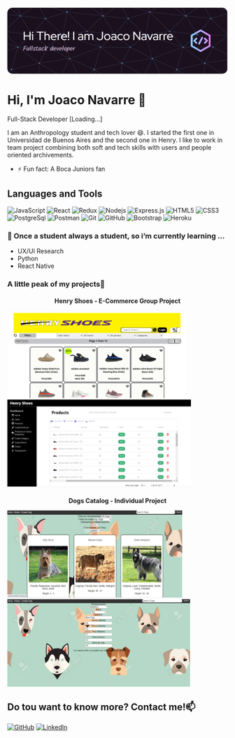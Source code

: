 ![Header](./github-header-image.png)

# Hi, I'm Joaco Navarre 👋

Full-Stack Developer [Loading...]

I am an Anthropology student and tech lover 😄. I started the first one in Universidad de Buenos Aires and the second one in Henry.
I like to work in team project combining both soft and tech skills with users and people oriented archivements.

- ⚡ Fun fact: A Boca Juniors fan


## Languages and Tools
![JavaScript](https://img.shields.io/badge/-JavaScript-black?style=flat-square&logo=javascript)
![React](https://img.shields.io/badge/-React-black?style=flat-square&logo=react)
![Redux](https://img.shields.io/badge/-Redux-black?style=flat-square&logo=Redux)
![Nodejs](https://img.shields.io/badge/-Nodejs-black?style=flat-square&logo=Node.js)
![Express.js](https://img.shields.io/badge/-Express-black?style=flat-square&logo=expressjs)
![HTML5](https://img.shields.io/badge/-HTML5-black?style=flat-square&logo=html5&logoColor=white)
![CSS3](https://img.shields.io/badge/-CSS3-black?style=flat-square&logo=css3)
![PostgreSql](https://img.shields.io/badge/-PostgreSql-black?style=flat-square&logo=postgresql)
![Postman](https://img.shields.io/badge/-Postman-black?style=flat-square&logo=postman)
![Git](https://img.shields.io/badge/-Git-black?style=flat-square&logo=git)
![GitHub](https://img.shields.io/badge/-GitHub-black?style=flat-square&logo=github)
![Bootstrap](https://img.shields.io/badge/-Bootstrap-black?style=flat-square&logo=bootstrap)
![Heroku](https://img.shields.io/badge/-Heroku-black?style=flat-square&logo=heroku)

### 🌱 Once a student always a student, so i’m currently learning ...
- UX/UI Research
- Python
- React Native

### A little peak of my projects🔭

<h4 align="center">Henry Shoes - E-Commerce Group Project</>
<br/>
<p align="left">
<a href="https://github.com/fedesiri/HenryShoesPF"><img height="200" src="https://github.com/JoacoNavarre/JoacoNavarre/blob/main/Captura%20de%20pantalla%202022-06-07%20132930.png"><img height="200" src="https://github.com/JoacoNavarre/JoacoNavarre/blob/main/Captura%20de%20pantalla%202022-06-07%20132643.png">
</a>
</p>

<h4 align="center">Dogs Catalog - Individual Project</>
<br/>
<p align="left">
<a href="https://github.com/JoacoNavarre/PI-Dogs-Navarre"><img height="200" width="400"src="https://github.com/JoacoNavarre/JoacoNavarre/blob/main/Captura%20de%20pantalla%202022-06-07%20124349.png"><img height="200" src="https://github.com/JoacoNavarre/JoacoNavarre/blob/main/Captura%20de%20pantalla%202022-06-07%20124530.png">
</a>
</p>

<h2>Do tou want to know more? Contact me!📫</h2>
<p align="left">
	<a href="https://github.com/JoacoNavarre"><img src="https://img.shields.io/badge/-GitHub-black?style=flat-square&logo=github" alt="GitHub"></a>
	<a href="https://www.linkedin.com/in/joaquin-navarre"><img src="https://img.shields.io/badge/LinkedIn--_.svg?style=social&logo=linkedin" alt="LinkedIn"></a>
</p>


